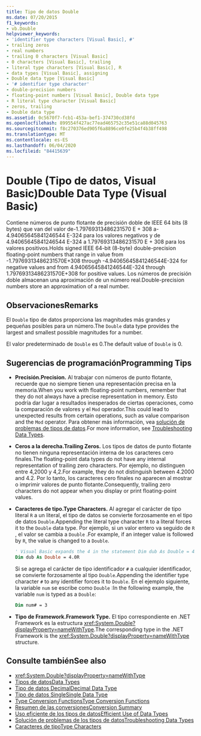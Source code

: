 ```yaml
---
title: Tipo de datos Double
ms.date: 07/20/2015
f1_keywords:
- vb.Double
helpviewer_keywords:
- 'identifier type characters [Visual Basic], #'
- trailing zeros
- real numbers
- trailing 0 characters [Visual Basic]
- 0 characters [Visual Basic], trailing
- literal type characters [Visual Basic], R
- data types [Visual Basic], assigning
- Double data type [Visual Basic]
- '# identifier type character'
- double-precision numbers
- floating-point numbers [Visual Basic], Double data type
- R literal type character [Visual Basic]
- zeros, trailing
- Double data type
ms.assetid: 0c5670f7-fcb1-453a-bef1-374730cd38fd
ms.openlocfilehash: 899554f427ac77ead465752c35e51ca88d045763
ms.sourcegitcommit: f8c270376ed905f6a8896ce0fe25b4f4b38ff498
ms.translationtype: MT
ms.contentlocale: es-ES
ms.lasthandoff: 06/04/2020
ms.locfileid: "84415639"
---
```

# <a name="double-data-type-visual-basic"></a><span data-ttu-id="87733-102">Double (Tipo de datos, Visual Basic)</span><span class="sxs-lookup"><span data-stu-id="87733-102">Double Data Type (Visual Basic)</span></span>

<span data-ttu-id="87733-103">Contiene números de punto flotante de precisión doble de IEEE 64 bits (8 bytes) que van del valor de-1.79769313486231570 E + 308 a-4.94065645841246544 E-324 para los valores negativos y de 4.94065645841246544 E-324 a 1.79769313486231570 E + 308 para los valores positivos.</span><span class="sxs-lookup"><span data-stu-id="87733-103">Holds signed IEEE 64-bit (8-byte) double-precision floating-point numbers that range in value from -1.79769313486231570E+308 through -4.94065645841246544E-324 for negative values and from 4.94065645841246544E-324 through 1.79769313486231570E+308 for positive values.</span></span> <span data-ttu-id="87733-104">Los números de precisión doble almacenan una aproximación de un número real.</span><span class="sxs-lookup"><span data-stu-id="87733-104">Double-precision numbers store an approximation of a real number.</span></span>

## <a name="remarks"></a><span data-ttu-id="87733-105">Observaciones</span><span class="sxs-lookup"><span data-stu-id="87733-105">Remarks</span></span>

<span data-ttu-id="87733-106">El `Double` tipo de datos proporciona las magnitudes más grandes y pequeñas posibles para un número.</span><span class="sxs-lookup"><span data-stu-id="87733-106">The `Double` data type provides the largest and smallest possible magnitudes for a number.</span></span>

<span data-ttu-id="87733-107">El valor predeterminado de `Double` es 0.</span><span class="sxs-lookup"><span data-stu-id="87733-107">The default value of `Double` is 0.</span></span>

## <a name="programming-tips"></a><span data-ttu-id="87733-108">Sugerencias de programación</span><span class="sxs-lookup"><span data-stu-id="87733-108">Programming Tips</span></span>

- <span data-ttu-id="87733-109">**Precisión.**</span><span class="sxs-lookup"><span data-stu-id="87733-109">**Precision.**</span></span> <span data-ttu-id="87733-110">Al trabajar con números de punto flotante, recuerde que no siempre tienen una representación precisa en la memoria.</span><span class="sxs-lookup"><span data-stu-id="87733-110">When you work with floating-point numbers, remember that they do not always have a precise representation in memory.</span></span> <span data-ttu-id="87733-111">Esto podría dar lugar a resultados inesperados de ciertas operaciones, como la comparación de valores y el `Mod` operador.</span><span class="sxs-lookup"><span data-stu-id="87733-111">This could lead to unexpected results from certain operations, such as value comparison and the `Mod` operator.</span></span> <span data-ttu-id="87733-112">Para obtener más información, vea [solución de problemas de tipos de datos](../../programming-guide/language-features/data-types/troubleshooting-data-types.md).</span><span class="sxs-lookup"><span data-stu-id="87733-112">For more information, see [Troubleshooting Data Types](../../programming-guide/language-features/data-types/troubleshooting-data-types.md).</span></span>

- <span data-ttu-id="87733-113">**Ceros a la derecha.**</span><span class="sxs-lookup"><span data-stu-id="87733-113">**Trailing Zeros.**</span></span> <span data-ttu-id="87733-114">Los tipos de datos de punto flotante no tienen ninguna representación interna de los caracteres cero finales.</span><span class="sxs-lookup"><span data-stu-id="87733-114">The floating-point data types do not have any internal representation of trailing zero characters.</span></span> <span data-ttu-id="87733-115">Por ejemplo, no distinguen entre 4,2000 y 4,2.</span><span class="sxs-lookup"><span data-stu-id="87733-115">For example, they do not distinguish between 4.2000 and 4.2.</span></span> <span data-ttu-id="87733-116">Por lo tanto, los caracteres cero finales no aparecen al mostrar o imprimir valores de punto flotante.</span><span class="sxs-lookup"><span data-stu-id="87733-116">Consequently, trailing zero characters do not appear when you display or print floating-point values.</span></span>

- <span data-ttu-id="87733-117">**Caracteres de tipo.**</span><span class="sxs-lookup"><span data-stu-id="87733-117">**Type Characters.**</span></span> <span data-ttu-id="87733-118">Al agregar el carácter de tipo literal `R` a un literal, el tipo de datos se convierte forzosamente en el tipo de datos `Double`.</span><span class="sxs-lookup"><span data-stu-id="87733-118">Appending the literal type character `R` to a literal forces it to the `Double` data type.</span></span> <span data-ttu-id="87733-119">Por ejemplo, si un valor entero va seguido de `R` , el valor se cambia a `Double` .</span><span class="sxs-lookup"><span data-stu-id="87733-119">For example, if an integer value is followed by `R`, the value is changed to a `Double`.</span></span>

  ```vb
  ' Visual Basic expands the 4 in the statement Dim dub As Double = 4R to 4.0:
  Dim dub As Double = 4.0R
  ```

  <span data-ttu-id="87733-120">Si se agrega el carácter de tipo identificador `#` a cualquier identificador, se convierte forzosamente al tipo `Double`.</span><span class="sxs-lookup"><span data-stu-id="87733-120">Appending the identifier type character `#` to any identifier forces it to `Double`.</span></span> <span data-ttu-id="87733-121">En el ejemplo siguiente, la variable `num` se escribe como `Double` :</span><span class="sxs-lookup"><span data-stu-id="87733-121">In the following example, the variable `num` is typed as a `Double`:</span></span>

  ```vb
  Dim num# = 3
  ```

- <span data-ttu-id="87733-122">**Tipo de Framework.**</span><span class="sxs-lookup"><span data-stu-id="87733-122">**Framework Type.**</span></span> <span data-ttu-id="87733-123">El tipo correspondiente en .NET Framework es la estructura <xref:System.Double?displayProperty=nameWithType>.</span><span class="sxs-lookup"><span data-stu-id="87733-123">The corresponding type in the .NET Framework is the <xref:System.Double?displayProperty=nameWithType> structure.</span></span>

## <a name="see-also"></a><span data-ttu-id="87733-124">Consulte también</span><span class="sxs-lookup"><span data-stu-id="87733-124">See also</span></span>

- <xref:System.Double?displayProperty=nameWithType>
- [<span data-ttu-id="87733-125">Tipos de datos</span><span class="sxs-lookup"><span data-stu-id="87733-125">Data Types</span></span>](index.md)
- [<span data-ttu-id="87733-126">Tipo de datos Decimal</span><span class="sxs-lookup"><span data-stu-id="87733-126">Decimal Data Type</span></span>](decimal-data-type.md)
- [<span data-ttu-id="87733-127">Tipo de datos Single</span><span class="sxs-lookup"><span data-stu-id="87733-127">Single Data Type</span></span>](single-data-type.md)
- [<span data-ttu-id="87733-128">Type Conversion Functions</span><span class="sxs-lookup"><span data-stu-id="87733-128">Type Conversion Functions</span></span>](../functions/type-conversion-functions.md)
- [<span data-ttu-id="87733-129">Resumen de las conversiones</span><span class="sxs-lookup"><span data-stu-id="87733-129">Conversion Summary</span></span>](../keywords/conversion-summary.md)
- [<span data-ttu-id="87733-130">Uso eficiente de los tipos de datos</span><span class="sxs-lookup"><span data-stu-id="87733-130">Efficient Use of Data Types</span></span>](../../programming-guide/language-features/data-types/efficient-use-of-data-types.md)
- [<span data-ttu-id="87733-131">Solución de problemas de los tipos de datos</span><span class="sxs-lookup"><span data-stu-id="87733-131">Troubleshooting Data Types</span></span>](../../programming-guide/language-features/data-types/troubleshooting-data-types.md)
- [<span data-ttu-id="87733-132">Caracteres de tipo</span><span class="sxs-lookup"><span data-stu-id="87733-132">Type Characters</span></span>](../../programming-guide/language-features/data-types/type-characters.md)
